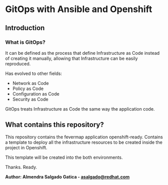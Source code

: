# GitOps with Ansible and Openshift

## Introduction

### What is GitOps?

It can be defined as the process that define Infrastructure as Code instead of creating it manually, allowing that Infrastructure can be easily reproduced.

Has evolved to other fields:
* Network as Code
* Policy as Code
* Configuration as Code
* Security as Code

GitOps treats Infrastructure as Code the same way the application code.

## What contains this repository?

This repository contains the fevermap application openshift-ready. Contains a template to deploy all the infrastructure resources to be created inside the project in Openshift.

This template will be created into the both environments.


Thanks. Ready.

**Author: Almendra Salgado Gatica - asalgado@redhat.com**
